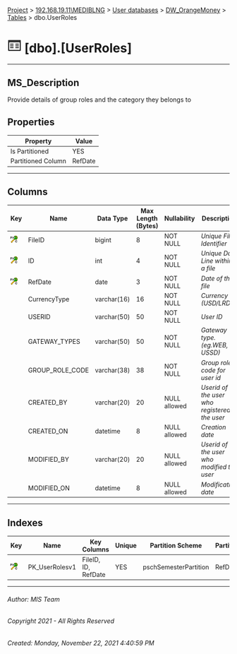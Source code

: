 #### 

[Project](../../../../index.md) > [192.168.19.11\\MEDIBLNG](../../../index.md) > [User databases](../../index.md) > [DW_OrangeMoney](../index.md) > [Tables](Tables.md) > dbo.UserRoles

# ![Tables](../../../../Images/Table32.png) [dbo].[UserRoles]

---

## <a name="#description"></a>MS_Description

Provide details of group roles and the category they belongs to

## <a name="#properties"></a>Properties

| Property | Value |
|---|---|
| Is Partitioned | YES |
| Partitioned Column | RefDate |


---

## <a name="#columns"></a>Columns

| Key | Name | Data Type | Max Length (Bytes) | Nullability | Description |
|---|---|---|---|---|---|
| [![Cluster Primary Key PK_UserRolesv1: *](../../../../Images/pkcluster.png)](#indexes) | FileID | bigint | 8 | NOT NULL | _Unique File Identifier_ |
| [![Cluster Primary Key PK_UserRolesv1: *](../../../../Images/pkcluster.png)](#indexes) | ID | int | 4 | NOT NULL | _Unique Data Line within a file_ |
| [![Cluster Primary Key PK_UserRolesv1: *](../../../../Images/pkcluster.png)](#indexes) | RefDate | date | 3 | NOT NULL | _Date of the file_ |
|  | CurrencyType | varchar(16) | 16 | NOT NULL | _Currency (USD/LRD)_ |
|  | USERID | varchar(50) | 50 | NOT NULL | _User ID_ |
|  | GATEWAY_TYPES | varchar(50) | 50 | NOT NULL | _Gateway type. (eg.WEB, USSD)_ |
|  | GROUP_ROLE_CODE | varchar(38) | 38 | NOT NULL | _Group role code for user id_ |
|  | CREATED_BY | varchar(20) | 20 | NULL allowed | _Userid of the user who registered the user_ |
|  | CREATED_ON | datetime | 8 | NULL allowed | _Creation date_ |
|  | MODIFIED_BY | varchar(20) | 20 | NULL allowed | _Userid of the user who modified the user_ |
|  | MODIFIED_ON | datetime | 8 | NULL allowed | _Modification date_ |


---

## <a name="#indexes"></a>Indexes

| Key | Name | Key Columns | Unique | Partition Scheme | Partitioned |
|---|---|---|---|---|---|
| [![Cluster Primary Key PK_UserRolesv1: *](../../../../Images/pkcluster.png)](#indexes) | PK_UserRolesv1 | FileID, ID, RefDate | YES | pschSemesterPartition | RefDate |


---

###### Author:  MIS Team

###### Copyright 2021 - All Rights Reserved

###### Created: Monday, November 22, 2021 4:40:59 PM

